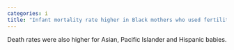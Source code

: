 ```yaml
---
categories: i
title: "Infant mortality rate higher in Black mothers who used fertility treatment study finds"
---
```

Death rates were also higher for Asian, Pacific Islander and Hispanic babies.